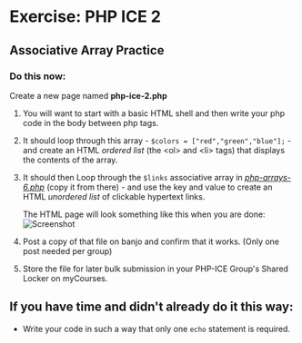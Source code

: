 # Exercise: PHP ICE 2

## Associative Array Practice

### Do this now:

Create a new page named **php-ice-2.php** 

1. You will want to start with a basic HTML shell and then write your php code in the body between php tags.
 

1. It should loop through this array - `$colors = ["red","green","blue"];` - and create an HTML *ordered list* (the &lt;ol> and &lt;li> tags) that displays the contents of the array.  
1. It should then Loop through the `$links` associative array in *[php-arrays-6.php](php-3.md#section5)* (copy it from there) - and use the key and value to create an HTML *unordered list* of clickable hypertext links.

    The HTML page will look something like this when you are done:
    ![Screenshot](_images/php-arrays-1.jpg)

1. Post a copy of that file on banjo and confirm that it works.  (Only one post needed per group)
1. Store the file for later bulk submission in your PHP-ICE Group's Shared Locker on myCourses.

## If you have time and didn't already do it this way:
- Write your code in such a way that only one `echo` statement is required.

